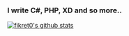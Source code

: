 ### I write C#, PHP, XD and so more..

[![fikret0's github stats](https://github-readme-stats.vercel.app/api?username=fikret0)](https://github.com/fikret0)
